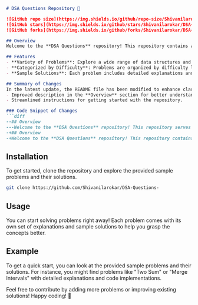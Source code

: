 ```markdown
# DSA Questions Repository 🤖

![GitHub repo size](https://img.shields.io/github/repo-size/Shivanilarokar/DSA-Questions-)
![GitHub stars](https://img.shields.io/github/stars/Shivanilarokar/DSA-Questions-)
![GitHub forks](https://img.shields.io/github/forks/Shivanilarokar/DSA-Questions-)

## Overview
Welcome to the **DSA Questions** repository! This repository contains a variety of DSA problems categorized by difficulty level, aimed at helping developers enhance their data structures and algorithms skills.

## Features
- **Variety of Problems**: Explore a wide range of data structures and algorithm challenges.
- **Categorized by Difficulty**: Problems are organized by difficulty level for easier navigation.
- **Sample Solutions**: Each problem includes detailed explanations and sample code implementations.

## Summary of Changes
In the latest update, the README file has been modified to enhance clarity and precision. Key changes include:
- Improved description in the **Overview** section for better understanding.
- Streamlined instructions for getting started with the repository.

### Code Snippet of Changes
```diff
--## Overview
---Welcome to the **DSA Questions** repository! This repository serves as a comprehensive resource for anyone looking to improve their understanding of data structures and algorithms.
-+## Overview
-+Welcome to the **DSA Questions** repository! This repository contains a variety of DSA problems categorized by difficulty level, aimed at helping developers enhance their data structures and algorithms skills.
```

## Installation
To get started, clone the repository and explore the provided sample problems and their solutions.

```bash
git clone https://github.com/Shivanilarokar/DSA-Questions-
```

## Usage
You can start solving problems right away! Each problem comes with its own set of explanations and sample solutions to help you grasp the concepts better.

## Example
To get a quick start, you can look at the provided sample problems and their solutions. For instance, you might find problems like "Two Sum" or "Merge Intervals" with detailed explanations and code implementations.

Feel free to contribute by adding more problems or improving existing solutions! Happy coding! 🎉
```